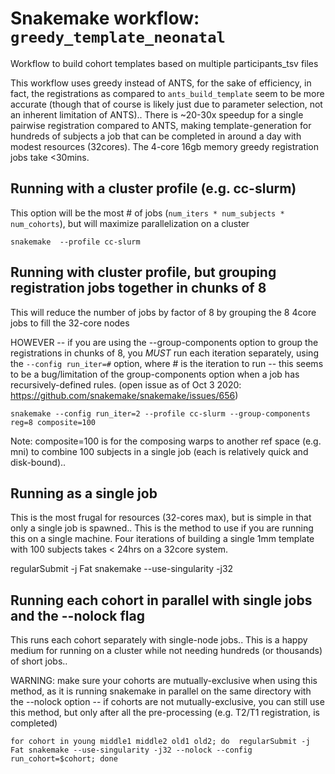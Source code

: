 # Snakemake workflow: `greedy_template_neonatal`

Workflow to build cohort templates based on multiple participants_tsv files

This workflow uses greedy instead of ANTS, for the sake of efficiency, in fact, the registrations as compared to `ants_build_template` seem to be more accurate (though that of course is likely just due to parameter selection, not an inherent limitation of ANTS).. There is ~20-30x speedup for a single pairwise registration compared to ANTS, making template-generation for hundreds of subjects a job that can be completed in around a day with modest resources (32cores). The 4-core 16gb memory greedy registration jobs take <30mins.


## Running with a cluster profile (e.g. cc-slurm)
This option will be the most # of jobs (`num_iters * num_subjects * num_cohorts`), but will maximize parallelization on a cluster
```
snakemake  --profile cc-slurm 
```

## Running with cluster profile, but grouping registration jobs together in chunks of 8
This will reduce the number of jobs by factor of 8 by grouping the 8 4core jobs to fill the 32-core nodes

HOWEVER -- if you are using the --group-components option to group the registrations in chunks of 8, you *MUST* run each iteration separately, using the `--config run_iter=#` option, where # is the iteration to run -- this seems to be a bug/limitation of the group-components option when a job has recursively-defined rules. (open issue as of Oct 3 2020: https://github.com/snakemake/snakemake/issues/656)
```
snakemake --config run_iter=2 --profile cc-slurm --group-components reg=8 composite=100
```
Note: composite=100 is for the composing warps to another ref space (e.g. mni) to combine 100 subjects in a single job (each is relatively quick and disk-bound)..


## Running as a single job
This is the most frugal for resources (32-cores max), but is simple in that only a single job is spawned.. This is the method to use if you are running this on a single machine. Four iterations of building a single 1mm template with 100 subjects takes < 24hrs on a 32core system.

regularSubmit -j Fat snakemake --use-singularity  -j32

## Running each cohort in parallel with single jobs and the --nolock flag
This runs each cohort separately with single-node jobs.. This is a happy medium for running on a cluster while not needing hundreds (or thousands) of short jobs.. 

WARNING: make sure your cohorts are mutually-exclusive when using this method, as it is running snakemake in parallel on the same directory with the --nolock option -- if cohorts are not mutually-exclusive, you can still use this method, but only after all the pre-processing (e.g. T2/T1 registration, is completed)
```
for cohort in young middle1 middle2 old1 old2; do  regularSubmit -j Fat snakemake --use-singularity -j32 --nolock --config run_cohort=$cohort; done
```

